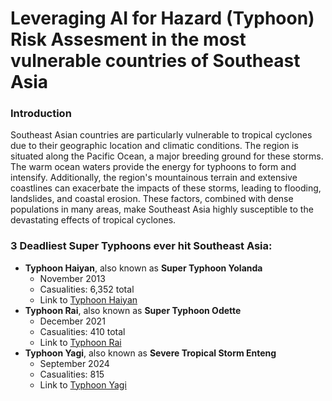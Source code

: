 # Leveraging AI for Hazard (Typhoon) Risk Assesment in the most vulnerable countries of Southeast Asia
### Introduction

Southeast Asian countries are particularly vulnerable to tropical cyclones due to their geographic location and climatic conditions. The region is situated along the Pacific Ocean, a major breeding ground for these storms. The warm ocean waters provide the energy for typhoons to form and intensify. Additionally, the region's mountainous terrain and extensive coastlines can exacerbate the impacts of these storms, leading to flooding, landslides, and coastal erosion. These factors, combined with dense populations in many areas, make Southeast Asia highly susceptible to the devastating effects of tropical cyclones.

### 3 Deadliest Super Typhoons ever hit Southeast Asia:
- __Typhoon Haiyan__, also known as __Super Typhoon Yolanda__
  * November 2013
  * Casualities: 6,352 total
  * Link to [Typhoon Haiyan](https://en.wikipedia.org/wiki/Typhoon_Haiyan)
- __Typhoon Rai__, also known as __Super Typhoon Odette__
  * December 2021
  * Casualities: 410 total
  * Link to [Typhoon Rai](https://en.wikipedia.org/wiki/Typhoon_Rai)
- __Typhoon Yagi__, also known as __Severe Tropical Storm Enteng__
  * September 2024
  * Casualities: 815
  * Link to [Typhoon Yagi](https://en.wikipedia.org/wiki/Typhoon_Yagi)
  
